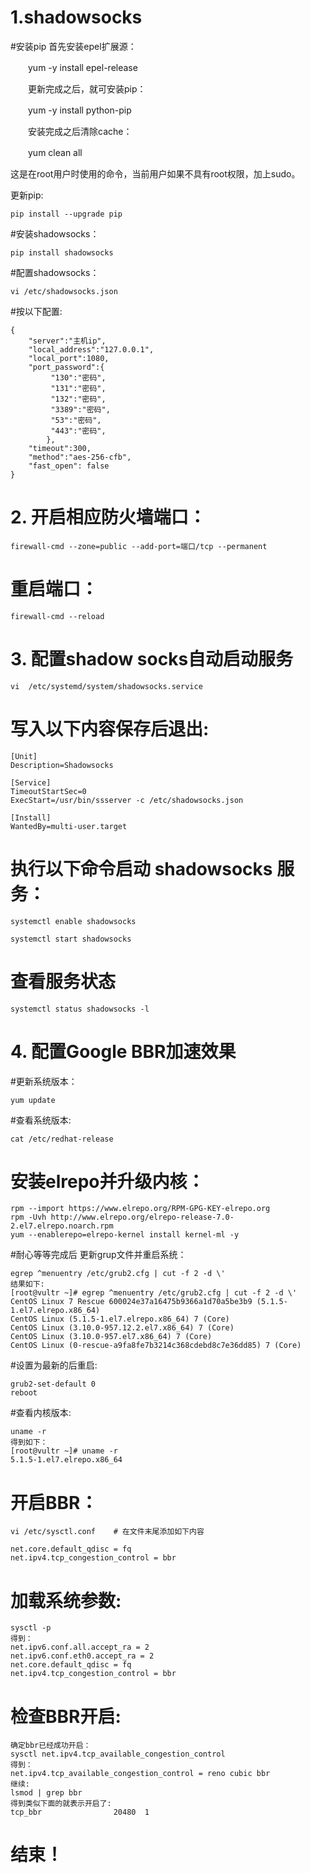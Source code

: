 
# 1.shadowsocks
#安装pip
首先安装epel扩展源：

　　yum -y install epel-release

　　更新完成之后，就可安装pip：

　　yum -y install python-pip

　　安装完成之后清除cache：

　　yum clean all

这是在root用户时使用的命令，当前用户如果不具有root权限，加上sudo。

更新pip:

    pip install --upgrade pip

#安装shadowsocks：

    pip install shadowsocks
    
#配置shadowsocks：

    vi /etc/shadowsocks.json

#按以下配置:

    {
        "server":"主机ip",
        "local_address":"127.0.0.1",
        "local_port":1080,
        "port_password":{
             "130":"密码",
             "131":"密码",
             "132":"密码",
             "3389":"密码",
             "53":"密码",
             "443":"密码",
            },
        "timeout":300,
        "method":"aes-256-cfb",
        "fast_open": false
    }


# 2. 开启相应防火墙端口：

    firewall-cmd --zone=public --add-port=端口/tcp --permanent
    
# 重启端口：

    firewall-cmd --reload
 
# 3. 配置shadow socks自动启动服务

    vi  /etc/systemd/system/shadowsocks.service
    
# 写入以下内容保存后退出:

    [Unit]
    Description=Shadowsocks

    [Service]
    TimeoutStartSec=0
    ExecStart=/usr/bin/ssserver -c /etc/shadowsocks.json

    [Install]
    WantedBy=multi-user.target
        
# 执行以下命令启动 shadowsocks 服务：

    systemctl enable shadowsocks
    
    systemctl start shadowsocks
    
# 查看服务状态
    
    systemctl status shadowsocks -l
    
    
# 4. 配置Google BBR加速效果

#更新系统版本：

    yum update
    
#查看系统版本:

    cat /etc/redhat-release 
    
# 安装elrepo并升级内核：

    rpm --import https://www.elrepo.org/RPM-GPG-KEY-elrepo.org
    rpm -Uvh http://www.elrepo.org/elrepo-release-7.0-2.el7.elrepo.noarch.rpm
    yum --enablerepo=elrepo-kernel install kernel-ml -y

#耐心等等完成后 更新grup文件并重启系统：

    egrep ^menuentry /etc/grub2.cfg | cut -f 2 -d \'
    结果如下:
    [root@vultr ~]# egrep ^menuentry /etc/grub2.cfg | cut -f 2 -d \'
    CentOS Linux 7 Rescue 600024e37a16475b9366a1d70a5be3b9 (5.1.5-1.el7.elrepo.x86_64)
    CentOS Linux (5.1.5-1.el7.elrepo.x86_64) 7 (Core)
    CentOS Linux (3.10.0-957.12.2.el7.x86_64) 7 (Core)
    CentOS Linux (3.10.0-957.el7.x86_64) 7 (Core)
    CentOS Linux (0-rescue-a9fa8fe7b3214c368cdebd8c7e36dd85) 7 (Core)
#设置为最新的后重启:

    grub2-set-default 0
    reboot
    
 #查看内核版本:
 
    uname -r
    得到如下：
    [root@vultr ~]# uname -r
    5.1.5-1.el7.elrepo.x86_64
    
# 开启BBR：

    vi /etc/sysctl.conf    # 在文件末尾添加如下内容

    net.core.default_qdisc = fq
    net.ipv4.tcp_congestion_control = bbr

# 加载系统参数:

    sysctl -p
    得到：
    net.ipv6.conf.all.accept_ra = 2
    net.ipv6.conf.eth0.accept_ra = 2
    net.core.default_qdisc = fq
    net.ipv4.tcp_congestion_control = bbr
    
 # 检查BBR开启:
 
    确定bbr已经成功开启：
    sysctl net.ipv4.tcp_available_congestion_control
    得到：
    net.ipv4.tcp_available_congestion_control = reno cubic bbr
    继续:
    lsmod | grep bbr
    得到类似下面的就表示开启了:
    tcp_bbr                20480  1
    
 # 结束！

